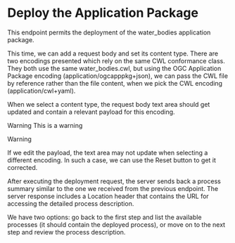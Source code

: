 # Deploy the Application Package







This endpoint permits the deployment of the water_bodies application package.

This time, we can add a request body and set its content type. There are two encodings presented which rely on the same CWL conformance class. They both use the same water_bodies.cwl, but using the OGC Application Package encoding (application/ogcapppkg+json), we can pass the CWL file by reference rather than the file content, when we pick the CWL encoding (application/cwl+yaml).

When we select a content type, the request body text area should get updated and contain a relevant payload for this encoding.

Warning
This is a warning

Warning

If we edit the payload, the text area may not update when selecting a different encoding. In such a case, we can use the Reset button to get it corrected.

After executing the deployment request, the server sends back a process summary similar to the one we received from the previous endpoint. The server response includes a Location header that contains the URL for accessing the detailed process description.

We have two options: go back to the first step and list the available processes (it should contain the deployed process), or move on to the next step and review the process description.